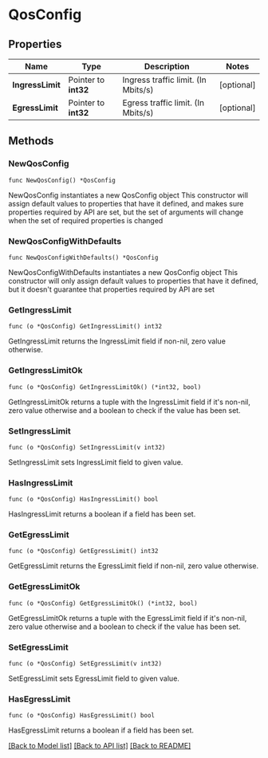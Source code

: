 # QosConfig

## Properties

Name | Type | Description | Notes
------------ | ------------- | ------------- | -------------
**IngressLimit** | Pointer to **int32** | Ingress traffic limit. (In Mbits/s) | [optional] 
**EgressLimit** | Pointer to **int32** | Egress traffic limit. (In Mbits/s) | [optional] 

## Methods

### NewQosConfig

`func NewQosConfig() *QosConfig`

NewQosConfig instantiates a new QosConfig object
This constructor will assign default values to properties that have it defined,
and makes sure properties required by API are set, but the set of arguments
will change when the set of required properties is changed

### NewQosConfigWithDefaults

`func NewQosConfigWithDefaults() *QosConfig`

NewQosConfigWithDefaults instantiates a new QosConfig object
This constructor will only assign default values to properties that have it defined,
but it doesn't guarantee that properties required by API are set

### GetIngressLimit

`func (o *QosConfig) GetIngressLimit() int32`

GetIngressLimit returns the IngressLimit field if non-nil, zero value otherwise.

### GetIngressLimitOk

`func (o *QosConfig) GetIngressLimitOk() (*int32, bool)`

GetIngressLimitOk returns a tuple with the IngressLimit field if it's non-nil, zero value otherwise
and a boolean to check if the value has been set.

### SetIngressLimit

`func (o *QosConfig) SetIngressLimit(v int32)`

SetIngressLimit sets IngressLimit field to given value.

### HasIngressLimit

`func (o *QosConfig) HasIngressLimit() bool`

HasIngressLimit returns a boolean if a field has been set.

### GetEgressLimit

`func (o *QosConfig) GetEgressLimit() int32`

GetEgressLimit returns the EgressLimit field if non-nil, zero value otherwise.

### GetEgressLimitOk

`func (o *QosConfig) GetEgressLimitOk() (*int32, bool)`

GetEgressLimitOk returns a tuple with the EgressLimit field if it's non-nil, zero value otherwise
and a boolean to check if the value has been set.

### SetEgressLimit

`func (o *QosConfig) SetEgressLimit(v int32)`

SetEgressLimit sets EgressLimit field to given value.

### HasEgressLimit

`func (o *QosConfig) HasEgressLimit() bool`

HasEgressLimit returns a boolean if a field has been set.


[[Back to Model list]](../README.md#documentation-for-models) [[Back to API list]](../README.md#documentation-for-api-endpoints) [[Back to README]](../README.md)



